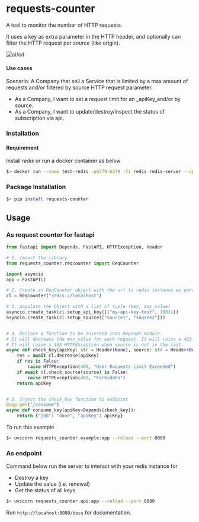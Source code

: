 # requests-counter

A tool to monitor the number of HTTP requests.

It uses a key as extra parameter in the HTTP header, and optionally can filter the HTTP request per _source_ (like origin).

![ci/cd](https://github.com/Arfius/requests-counter/actions/workflows/request-counter.yml/badge.svg)

#### Use cases

Scenario: A Company that sell a Service that is limited by a max amount of requests and/or filtered by source HTTP request parameter.

- As a Company, I want to set a request limit for an _apiKey_and/or by source.
- As a Company, I want to update/destroy/inspect the status of subscription via api.

### Installation

#### Requirement

 Install *redis* or run a docker container as below

```bash
$> docker run --name test-redis -p6379:6379 -ti redis redis-server --appendonly yes
```

### Package Installation

```bash
$> pip install requests-counter
```

## Usage

### As request counter for fastapi

```python
from fastapi import Depends, FastAPI, HTTPException, Header

# 1. Import the library
from requests_counter.reqcounter import ReqCounter

import asyncio
app = FastAPI()

# 2. Create an ReqCounter object with the url to redis instance as parameter
cl = ReqCounter("redis://localhost")

# 3. populate the Object with a list of tuple (key, max_value)
asyncio.create_task(cl.setup_api_key([("my-api-key-test", 100)]))
asyncio.create_task(cl.setup_source(["source1", "source2"]))


# 4. Declare a function to be injected into Depends module. 
# It will decrease the max_value for each request. It will raise a 429 HTTPException when max_value is 0.
# It will raise a 403 HTTPException when source is not in the list.
async def check_key(apiKey: str = Header(None), source: str = Header(None)):
    res = await cl.decrease(apiKey)
    if res is False:
        raise HTTPException(400, "User Requests Limit Exceeded")
    if await cl.check_source(source) is False:
        raise HTTPException(403, "Forbidden")
    return apiKey


# 5. Inject the check_key function to endpoint
@app.get("/consume")
async def consume_key(apiKey=Depends(check_key)):
    return {"job": "done", "apiKey": apiKey}
```
To run this example
```bash
$> uvicorn requests_counter.example:app --reload --port 8080
```

### As endpoint 

Command below run the server to interact with your redis instance for

- Destroy a key
- Update the value (i.e. renewal)
- Get the status of all keys


```bash
$> uvicorn requests_counter.api:app --reload --port 8080
```

Run `http://locahost:8080/docs` for documentation.
